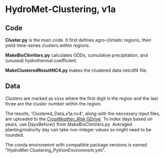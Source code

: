 # HydroMet-Clustering, v1a

## Code
**Cluster.py** is the main code. It first defines agro-climatic regions, then yield-time-series clusters within regions.

**MakeBioClimVars.py** calculates GDDs, cumulative precipitation, and (unused) hydrothermal coefficient.

**MakeClusteredResultNC4.py** makes the clustered data netcdf4 file.



## Data
Clusters are marked as xxxx where the first digit is the region and the last three are the cluster number within the region. 

The results, 'Clustered_Data_v1a.nc4', along with the neccesary input files, are uploaded to the [_CropWeather_Risk_ GDrive](https://drive.google.com/drive/u/1/folders/1mB1umEvFzYN4-NWyQZRF-QI8yr9iBoNv). To index days based on years, use DaysBefore() from MakeBioClimVars.py. Averaged planting/maturity day can take non-integer values so might need to be rounded.

The conda environemnt with compatible package versions is named "HydroMet-Clustering_PythonEnvironment.yml". 




